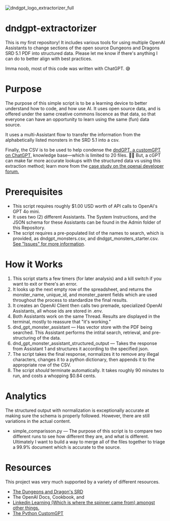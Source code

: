 ![dndgpt_logo_extractorizer_full](https://github.com/user-attachments/assets/7643834e-a7fd-4a29-bee6-9535bf264e27)
# dndgpt-extractorizer
This is my first repository! It includes various tools for using multiple OpenAI Assistants to change sections of the open source Dungeons and Dragons SRD 5.1 PDF into structured data. 
Please let me know if there's anything I can do to better align with best practices. 

Imma noob, most of this code was written with ChatGPT. 😅

# Purpose
The purpose of this simple script is to be a learning device to better understand how to code, and how use AI. It uses open source data, and is offered under the same creative commons liscence as that data, so that everyone can have an opportunity to learn using the same (fun) data source. 

It uses a multi-Assistant flow to transfer the information from the alphabetically listed monsters in the SRD 5.1 into a csv. 

Finally, the CSV is to be used to help condense the [dndGPT, a customGPT on ChatGPT,](https://chatgpt.com/g/g-wIndOtOwd-dndgpt) knowledge base—which is limited to 20 files. 🤷‍♂️ But, a cGPT can make far more accurate lookups with the structured data vs using this extraction method; learn more from the [case study on the openai developer forum.](https://community.openai.com/t/the-dndgpt-case-study-for-you-and-me/) 

# Prerequisites
- This script requires roughly $1.00 USD worth of API calls to OpenAI's GPT 4o mini.
- It uses two (2) different Assistants. The System Instructions, and the JSON schema for these Assistants can be found in the Admin folder of this Repository. 
- The script requires a pre-populated list of the names to search, which is provided, as dndgpt_monsters.csv, and dndgpt_monsters_starter.csv. [See "Issues" for more information](https://github.com/thethinktankonline/dndgpt-extractorizer/issues/1). 

# How it Works
1. This script starts a few timers (for later analysis) and a kill switch if you want to exit or there's an error. 
2. It looks up the next empty row of the spreadsheet, and returns the monster_name, unique_id, and monster_parent fields which are used throughout the process to standardize the final results.
3. It creates an OpenAI Client then calls two premade, specialized OpenAI Assistants, all whose ids are stored in .env.
4. Both Assistants work on the same Thread. Results are displayed in the terminal, mostly to reassure that "it's working." 
  1. dnd_gpt_monster_assistant — Has vector store with the PDF being searched. This Assistant performs the intital search, retrieval, and pre-structuring of the data.
  2. dnd_gpt_monster_assistant_structured_output — Takes the response from Assistant 1 and structures it according to the specified json.
5. The script takes the final response, normalizes it to remove any illegal characters, changes it to a python dictionary, then appends it to the appropriate row of the CSV.
6. The script *should* terminate automatically. It takes roughly 90 minutes to run, and costs a whopping $0.84 cents. 

# Analytics
The structured output with normalization is exceptionally accurate at making sure the schema is properly followed. However, there are still variations in the actual content.

* simple_comparisson.py — The purpose of this script is to compare two different runs to see how different they are, and what is different. Ultimately I want to build a way to merge all of the files together to triage a 99.9% document which is accurate to the source.

# Resources
This project was very much supported by a variety of different resources. 
* [The Dungeons and Dragon's SRD](https://www.dndbeyond.com/resources/1781-systems-reference-document-srd)
* The OpenAI Docs, Cookbook, and 
* [Linkedin Learning (Which is where the spinner came from) amongst other things.](https://www.linkedin.com/learning/openai-api-building-assistants/)
* [The Python CustomGPT](https://chatgpt.com/g/g-cKXjWStaE-python)

